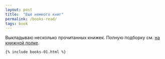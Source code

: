 ```yaml
---
layout: post
title:  "Еще немного книг"
permalink: /books-read/
tags: book
---
```


Выкладываю несколько прочитанных книжек. Полную подборку см. [на книжной
полке](/bookshelf/).

<div class="book-list">

    {% include books-01.html %}

</div>
